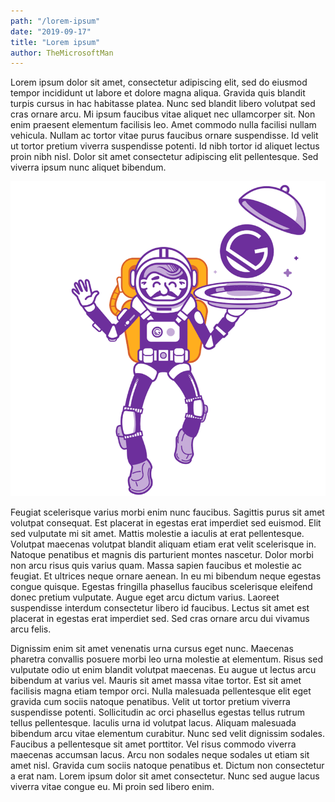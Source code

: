 ```yaml
---
path: "/lorem-ipsum"
date: "2019-09-17"
title: "Lorem ipsum"
author: TheMicrosoftMan
---
```


Lorem ipsum dolor sit amet, consectetur adipiscing elit, sed do eiusmod tempor incididunt ut labore et dolore magna aliqua. Gravida quis blandit turpis cursus in hac habitasse platea. Nunc sed blandit libero volutpat sed cras ornare arcu. Mi ipsum faucibus vitae aliquet nec ullamcorper sit. Non enim praesent elementum facilisis leo. Amet commodo nulla facilisi nullam vehicula. Nullam ac tortor vitae purus faucibus ornare suspendisse. Id velit ut tortor pretium viverra suspendisse potenti. Id nibh tortor id aliquet lectus proin nibh nisl. Dolor sit amet consectetur adipiscing elit pellentesque. Sed viverra ipsum nunc aliquet bibendum.

![gatsby-astronaut](./gatsby-astronaut.png)

Feugiat scelerisque varius morbi enim nunc faucibus. Sagittis purus sit amet volutpat consequat. Est placerat in egestas erat imperdiet sed euismod. Elit sed vulputate mi sit amet. Mattis molestie a iaculis at erat pellentesque. Volutpat maecenas volutpat blandit aliquam etiam erat velit scelerisque in. Natoque penatibus et magnis dis parturient montes nascetur. Dolor morbi non arcu risus quis varius quam. Massa sapien faucibus et molestie ac feugiat. Et ultrices neque ornare aenean. In eu mi bibendum neque egestas congue quisque. Egestas fringilla phasellus faucibus scelerisque eleifend donec pretium vulputate. Augue eget arcu dictum varius. Laoreet suspendisse interdum consectetur libero id faucibus. Lectus sit amet est placerat in egestas erat imperdiet sed. Sed cras ornare arcu dui vivamus arcu felis.

Dignissim enim sit amet venenatis urna cursus eget nunc. Maecenas pharetra convallis posuere morbi leo urna molestie at elementum. Risus sed vulputate odio ut enim blandit volutpat maecenas. Eu augue ut lectus arcu bibendum at varius vel. Mauris sit amet massa vitae tortor. Est sit amet facilisis magna etiam tempor orci. Nulla malesuada pellentesque elit eget gravida cum sociis natoque penatibus. Velit ut tortor pretium viverra suspendisse potenti. Sollicitudin ac orci phasellus egestas tellus rutrum tellus pellentesque. Iaculis urna id volutpat lacus. Aliquam malesuada bibendum arcu vitae elementum curabitur. Nunc sed velit dignissim sodales. Faucibus a pellentesque sit amet porttitor. Vel risus commodo viverra maecenas accumsan lacus. Arcu non sodales neque sodales ut etiam sit amet nisl. Gravida cum sociis natoque penatibus et. Dictum non consectetur a erat nam. Lorem ipsum dolor sit amet consectetur. Nunc sed augue lacus viverra vitae congue eu. Mi proin sed libero enim.
